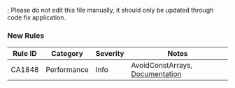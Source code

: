 ; Please do not edit this file manually, it should only be updated through code fix application.

### New Rules

Rule ID | Category | Severity | Notes
--------|----------|----------|-------
CA1848 | Performance | Info | AvoidConstArrays, [Documentation](https://docs.microsoft.com/dotnet/fundamentals/code-analysis/quality-rules/ca1848)
